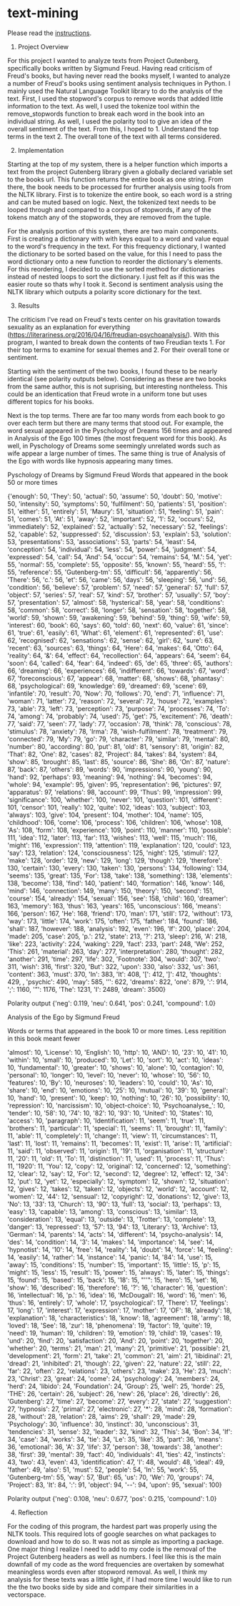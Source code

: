 # text-mining

Please read the [instructions](instructions.md).

1. Project Overview 

For this project I wanted to analyze texts from Project Gutenberg, specifically books written by Sigmund Freud. Having read criticism of Freud's books, but having never read the books myself, I wanted to analyze a number of Freud's books using sentiment analysis techniques in Python. I mainly used the Natural Language Toolkit library to do the analysis of the text. First, I used the stopword's corpus to remove words that added little information to the text. As well, I used the tokenize tool within the remove_stopwords function to break each word in the book into an individual string. As well, I used the polarity tool to give an idea of the overall sentiment of the text. From this, I hoped to 1. Understand the top terms in the text 2. The overall tone of the text with all terms considered. 

2. Implementation 

Starting at the top of my system, there is a helper function which imports a text from the project Gutenberg library given a globally declared variable set to the books url. This function returns the entire book as one string. From there, the book needs to be processed for frurther analysis using tools from the NLTK library. First is to tokenize the entire book, so each word is a string and can be muted based on logic. Next, the tokenized text needs to be looped through and compared to a corpus of stopwords, if any of the tokens match any of the stopwords, they are removed from the tuple. 

For the analysis portion of this system, there are two main components. First is creating a dictionary with with keys equal to a word and value equal to the word's frequency in the text. For this frequency dictionary, I wanted the dictionary to be sorted based on the value, for this I need to pass the word dictionary onto a new function to reorder the dictionary's elements. For this reordering, I decided to use the sorted method for dictionaries instead of nested loops to sort the dictionary. I just felt as if this was the easier route so thats why I took it. Second is sentiment analysis using the NLTK library which outputs a polarity score dictionary for the text. 


3. Results


The criticism I've read on Freud's texts center on his gravitation towards sexuality as an explanation for everything (https://literariness.org/2016/04/16/freudian-psychoanalysis/). With this program, I wanted to break down the contents of two Freudian texts 1. For their top terms to examine for sexual themes and 2. For their overall tone or sentiment. 

Starting with the sentiment of the two books, I found these to be nearly identical (see polarity outputs below). Considering as these are two books from the same author, this is not suprising, but interesting nontheless. This could be an identication that Freud wrote in a uniform tone but uses different topics for his books. 

Next is the top terms. There are far too many words from each book to go over each term but there are many terms that stood out. For example, the word sexual appeared in the Pyschology of Dreams 156 times and appeared in Analysis of the Ego 100 times (the most frequent word for this book). As well, in Pyschology of Dreams some seemingly unrelated words such as wife appear a large number of times. The same thing is true of Analysis of the Ego with words like hypnosis appearing many times. 



Pyschology of Dreams by Sigmund Freud 
Words that appeared in the book 50 or more times 

{'enough': 50, 'They': 50, 'actual': 50, 'assume': 50, 'doubt': 50, 'motive': 50, 'intensity': 50, 'symptoms': 50, 'fulfilment': 50, 'patients': 51, 'position': 51, 'either': 51, 'entirely': 51, 'Maury': 51, 'situation': 51, 'feeling': 51, 'pain': 51, 'comes': 51, 'At': 51, 'away': 52, 'important': 52, '1': 52, 'occurs': 52, 'immediately': 52, 'explained': 52, 'actually': 52, 'necessary': 52, 'feelings': 52, 'capable': 52, 'suppressed': 52, 'discussion': 53, 'explain': 53, 'solution': 53, 'presentations': 53, 'associations': 53, 'parts': 54, 'least': 54, 'conception': 54, 'individual': 54, 'less': 54, 'power': 54, 'judgment': 54, 'expressed': 54, 'call': 54, 'And': 54, 'occur': 54, 'remains': 54, 'M.': 54, 'yet': 55, 'normal': 55, 'complete': 55, 'opposite': 55, 'known': 55, 'heard': 55, '!': 55, 'reference': 55, 'Gutenberg-tm': 55, 'difficult': 56, 'apparently': 56, 'There': 56, 'c.': 56, 'et': 56, 'came': 56, 'days': 56, 'sleeping': 56, 'und': 56, 'condition': 56, 'believe': 57, 'problem': 57, 'need': 57, 'general': 57, 'full': 57, 'object': 57, 'series': 57, 'real': 57, 'kind': 57, 'brother': 57, 'usually': 57, 'boy': 57, 'presentation': 57, 'almost': 58, 'hysterical': 58, 'year': 58, 'conditions': 58, 'common': 58, 'correct': 58, 'longer': 58, 'sensation': 58, 'together': 58, 'world': 59, 'shown': 59, 'awakening': 59, 'behind': 59, 'thing': 59, 'wife': 59, 'interest': 60, 'book': 60, 'says': 60, 'told': 60, 'next': 60, 'value': 61, 'since': 61, 'true': 61, 'easily': 61, 'What': 61, 'element': 61, 'represented': 61, 'use': 62, 'recognised': 62, 'sensations': 62, 'sense': 62, 'girl': 62, 'sure': 63, 'recent': 63, 'sources': 63, 'things': 64, 'Here': 64, 'makes': 64, 'Otto': 64, 'reality': 64, '&': 64, 'effect': 64, 'recollection': 64, 'appears': 64, 'seem': 64, 'soon': 64, 'called': 64, 'fear': 64, 'indeed': 65, 'de': 65, 'three': 65, 'authors': 66, 'dreaming': 66, 'experiences': 66, 'indifferent': 66, 'towards': 67, 'word': 67, 'foreconscious': 67, 'appear': 68, 'matter': 68, 'shows': 68, 'phantasy': 68, 'psychological': 69, 'knowledge': 69, 'dreamed': 69, 'scene': 69, 'infantile': 70, 'result': 70, 'Now': 70, 'follows': 70, 'end': 71, 'influence': 71, 'woman': 71, 'latter': 72, 'reason': 72, 'several': 72, 'house': 72, 'examples': 73, 'able': 73, 'left': 73, 'perception': 73, 'purpose': 74, 'processes': 74, 'To': 74, 'among': 74, 'probably': 74, 'used': 75, 'get': 75, 'excitement': 76, 'death': 77, 'said': 77, 'seen': 77, 'lady': 77, 'occasion': 78, 'think': 78, 'conscious': 78, 'stimulus': 78, 'anxiety': 78, 'Irma': 78, 'wish-fulfilment': 78, 'treatment': 79, 'connected': 79, 'My': 79, 'go': 79, 'character': 79, 'similar': 79, 'mental': 80, 'number': 80, 'according': 80, 'put': 81, 'old': 81, 'sensory': 81, 'origin': 82, 'That': 82, 'One': 82, 'cases': 82, 'Project': 84, 'takes': 84, 'system': 84, 'show': 85, 'brought': 85, 'last': 85, 'source': 86, 'She': 86, 'On': 87, 'nature': 87, 'back': 87, 'others': 89, 'words': 90, 'impressions': 90, 'young': 90, 'hand': 92, 'perhaps': 93, 'meaning': 94, 'nothing': 94, 'becomes': 94, 'whole': 94, 'example': 95, 'given': 95, 'representation': 96, 'pictures': 97, 'apparatus': 97, 'relations': 98, 'account': 99, 'Thus': 99, 'impression': 99, 'significance': 100, 'whether': 100, 'never': 101, 'question': 101, 'different': 101, 'censor': 101, 'really': 102, 'quite': 102, 'ideas': 103, 'subject': 103, 'always': 103, 'give': 104, 'present': 104, 'mother': 104, 'name': 105, 'childhood': 106, 'come': 106, 'process': 106, 'children': 106, 'whose': 108, 'As': 108, 'form': 108, 'experience': 109, 'point': 110, 'manner': 110, 'possible': 111, 'idea': 112, 'later': 113, 'far': 113, 'wishes': 113, 'well': 115, 'much': 116, 'might': 116, 'expression': 119, 'attention': 119, 'explanation': 120, 'could': 123, 'say': 123, 'relation': 124, 'consciousness': 125, 'night': 125, 'stimuli': 127, 'make': 128, 'order': 129, 'new': 129, 'long': 129, 'though': 129, 'therefore': 130, 'certain': 130, 'every': 130, 'taken': 130, 'persons': 134, 'following': 134, 'seems': 135, 'great': 135, 'For': 138, 'take': 138, 'something': 138, 'elements': 138, 'become': 138, 'find': 140, 'patient': 140, 'formation': 146, 'know': 146, 'mind': 146, 'connection': 149, 'many': 150, 'theory': 150, 'second': 151, 'course': 154, 'already': 154, 'sexual': 156, 'see': 158, 'child': 160, 'dreamer': 163, 'memory': 163, 'thus': 163, 'years': 165, 'unconscious': 166, 'means': 166, 'person': 167, 'He': 168, 'friend': 170, 'man': 171, 'still': 172, 'without': 173, 'way': 173, 'little': 174, 'work': 175, 'often': 175, 'father': 184, 'found': 186, 'shall': 187, 'however': 188, 'analysis': 192, 'even': 196, 'If': 200, 'place': 204, 'made': 205, 'case': 205, 'p.': 212, 'state': 213, '?': 213, 'sleep': 216, 'A': 218, 'like': 223, 'activity': 224, 'waking': 229, 'fact': 233, 'part': 248, 'We': 252, 'This': 261, 'material': 263, 'day': 277, 'interpretation': 280, 'thought': 282, 'another': 291, 'time': 297, 'life': 302, 'Footnote': 304, 'would': 307, 'two': 311, 'wish': 316, 'first': 320, 'But': 322, 'upon': 330, 'also': 332, 'us': 361, 'content': 363, 'must': 370, 'In': 383, 'It': 408, '[': 412, ']': 412, 'thoughts': 429, , 'psychic': 490, 'may': 585, '’': 622, 'dreams': 822,  'one': 879, ':': 914, ';': 1160, '”': 1176, 'The': 1231, 'I': 2489, 'dream': 3500}

Polarity output
{'neg': 0.119, 'neu': 0.641, 'pos': 0.241, 'compound': 1.0} 


Analysis of the Ego by Sigmund Freud

Words or terms that appeared in the book 10 or more times. Less repitition in this book meant fewer

'almost': 10, 'License': 10, 'English': 10, 'http': 10, 'AND': 10, '23': 10, '41': 10, 'within': 10, 'small': 10, 'produced': 10, 'Let': 10, 'sort': 10, 'act': 10, 'ideas': 10, 'fundamental': 10, 'greater': 10, 'shows': 10, 'alone': 10, 'contagion': 10, 'personal': 10, 'longer': 10, 'level': 10, 'never': 10, 'whose': 10, '56': 10, 'features': 10, 'By': 10, 'neuroses': 10, 'leaders': 10, 'could': 10, 'As': 10, 'share': 10, 'end': 10, 'emotions': 10, '25': 10, 'mutual': 10, '39': 10, 'general': 10, 'hand': 10, 'present': 10, 'keep': 10, 'nothing': 10, '26': 10, 'possibility': 10, 'repression': 10, 'narcissism': 10, 'object-choice': 10, 'Psychoanalyse_': 10, 'tender': 10, '58': 10, '74': 10, '82': 10, '93': 10, 'United': 10, 'States': 10, 'access': 10, 'paragraph': 10, 'Identification': 11, 'seem': 11, 'true': 11, 'brothers': 11, 'particular': 11, 'special': 11, 'seems': 11, 'brought': 11, 'family': 11, 'able': 11, 'completely': 11, 'change': 11, 'view': 11, 'circumstances': 11, 'last': 11, 'lost': 11, 'remains': 11, 'becomes': 11, 'exist': 11, 'arise': 11, 'artificial': 11, 'said': 11, 'observed': 11, 'origin': 11, '19': 11, 'organisation': 11, 'structure': 11, '20': 11, 'old': 11, 'To': 11, 'distinction': 11, 'used': 11, 'process': 11, 'Thus': 11, '1920': 11, 'You': 12, 'copy': 12, 'original': 12, 'concerned': 12, 'something': 12, 'clear': 12, 'say': 12, 'For': 12, 'second': 12, 'degree': 12, 'effect': 12, '34': 12, 'put': 12, 'yet': 12, 'especially': 12, 'symptom': 12, 'shown': 12, 'situation': 12, 'gives': 12, 'takes': 12, 'taken': 12, 'objects': 12, 'world': 12, 'account': 12, 'women': 12, '44': 12, 'sensual': 12, 'copyright': 12, 'donations': 12, 'give': 13, 'No': 13, '33': 13, 'Church': 13, '90': 13, 'full': 13, 'social': 13, 'perhaps': 13, 'easy': 13, 'capable': 13, 'among': 13, 'conscious': 13, 'similar': 13, 'consideration': 13, 'equal': 13, 'outside': 13, 'Trotter': 13, 'complete': 13, 'danger': 13, 'repressed': 13, '57': 13, '94': 13, 'Literary': 13, 'Archive': 13, 'German': 14, 'parents': 14, 'acts': 14, 'different': 14, 'psycho-analysis': 14, 'des': 14, 'condition': 14, '3': 14, 'makes': 14, 'importance': 14, 'see': 14, 'hypnotist': 14, '10': 14, 'free': 14, 'reality': 14, 'doubt': 14, 'force': 14, 'feeling': 14, 'easily': 14, 'rather': 14, 'instance': 14, 'panic': 14, '84': 14, 'use': 15, 'away': 15, 'conditions': 15, 'number': 15, 'important': 15, 'little': 15, 'p': 15, 'might': 15, 'less': 15, 'result': 15, 'power': 15, 'always': 15, 'later': 15, 'things': 15, 'found': 15, 'based': 15, 'back': 15, '18': 15, "''": 15, 'hero': 15, 'set': 16, 'show': 16, 'described': 16, 'therefore': 16, '?': 16, 'character': 16, 'question': 16, 'intellectual': 16, 'p.': 16, 'idea': 16, 'McDougall': 16, 'word': 16, 'men': 16, 'thus': 16, 'entirely': 17, 'whole': 17, 'psychological': 17, 'There': 17, 'feelings': 17, 'long': 17, 'interest': 17, 'expression': 17, 'mother': 17, 'OF': 18, 'already': 18, 'explanation': 18, 'characteristics': 18, 'know': 18, 'agreement': 18, 'army': 18, 'loved': 18, 'See': 18, 'zur': 18, 'phenomena': 19, 'factor': 19, 'quite': 19, 'need': 19, 'human': 19, 'children': 19, 'emotion': 19, 'child': 19, 'cases': 19, 'und': 20, 'find': 20, 'satisfaction': 20, 'And': 20, 'point': 20, 'together': 20, 'whether': 20, 'terms': 21, 'man': 21, 'many': 21, 'primitive': 21, 'possible': 21, 'development': 21, 'form': 21, 'take': 21, 'common': 21, 'aim': 21, 'libidinal': 21, 'dread': 21, 'inhibited': 21, 'though': 22, 'given': 22, 'nature': 22, 'still': 22, 'far': 22, 'often': 22, 'relations': 23, 'others': 23, 'make': 23, 'He': 23, 'much': 23, 'Christ': 23, 'great': 24, 'come': 24, 'psychology': 24, 'members': 24, 'herd': 24, 'libido': 24, 'Foundation': 24, 'Group': 25, 'well': 25, 'horde': 25, 'THE': 26, 'certain': 26, 'subject': 26, 'new': 26, 'place': 26, 'directly': 26, 'Gutenberg': 27, 'time': 27, 'become': 27, 'every': 27, 'state': 27, 'suggestion': 27, 'hypnosis': 27, 'primal': 27, 'electronic': 27, '*': 28, 'mind': 28, 'formation': 28, 'without': 28, 'relation': 28, 'aims': 29, 'shall': 29, 'made': 29, 'Psychology': 30, 'influence': 30, 'instinct': 30, 'unconscious': 31, 'tendencies': 31, 'sense': 32, 'leader': 32, 'kind': 32, 'This': 34, 'Bon': 34, 'If': 34, 'case': 34, 'works': 34, 'tie': 34, 'Le': 35, 'like': 35, 'part': 36, 'means': 36, 'emotional': 36, 'A': 37, 'life': 37, 'person': 38, 'towards': 38, 'another': 38, 'first': 39, 'mental': 39, 'fact': 40, 'individuals': 41, 'ties': 42, 'instincts': 43, 'two': 43, 'even': 43, 'identification': 47, 'I': 48, 'would': 48, 'ideal': 49, 'father': 49, 'also': 51, 'must': 52, 'people': 54, 'In': 55, 'work': 55, 'Gutenberg-tm': 55, 'way': 57, 'But': 65, 'us': 70, 'We': 70, 'groups': 74, 'Project': 83, 'It': 84, ':': 91, 'object': 94, '--': 94, 'upon': 95, 'sexual': 100} 


Polarity output
{'neg': 0.108, 'neu': 0.677, 'pos': 0.215, 'compound': 1.0} 




4. Reflection 

For the coding of this program, the hardest part was properly using the NLTK tools. This required lots of google searches on what packages to download and how to do so. It was not as simple as importing a package. One major thing I realize I need to add to my code is the removal of the Project Gutenberg headers as well as numbers. I feel like this is the main downfall of my code as the word frequencies are overtaken by somewhat meaningless words even after stopword removal. As well, I think my analysis for these texts was a little light, if I had more time I would like to run the the two books side by side and compare their similarities in a vectorspace. 


